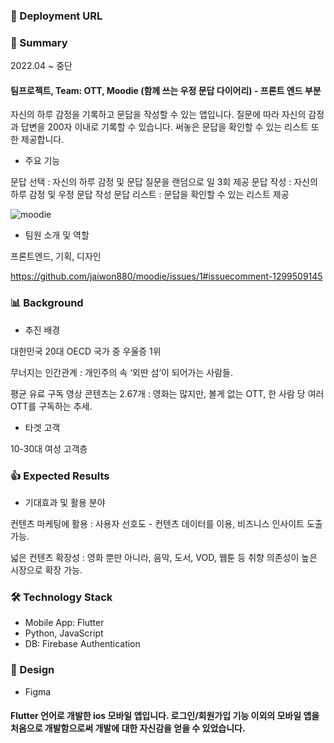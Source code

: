 ### 🔗 Deployment URL

### 📌 Summary

2022.04 ~ 중단

#### 팀프로젝트, Team: OTT, Moodie (함께 쓰는 우정 문답 다이어리) - 프론트 엔드 부분 

자신의 하루 감정을 기록하고 문답을 작성할 수 있는 앱입니다. 질문에 따라 자신의 감정과 답변을 200자 이내로 기록할 수 있습니다. 써놓은 문답을 확인할 수 있는 리스트 또한 제공합니다. 

- 주요 기능

문답 선택 : 자신의 하루 감정 및 문답 질문을 랜덤으로 일 3회 제공
문답 작성 : 자신의 하루 감정 및 우정 문답 작성
문답 리스트 : 문답을 확인할 수 있는 리스트 제공

![moodie](https://user-images.githubusercontent.com/71927533/199387177-92fc7bcf-a165-4195-96d0-ea44f4f39c24.PNG)


- 팀원 소개 및 역할

프론트엔드, 기획, 디자인

https://github.com/jaiwon880/moodie/issues/1#issuecomment-1299509145



### 📊 Background

- 추진 배경

대한민국 20대 OECD 국가 중 우울증 1위  

무너지는 인간관계 : 개인주의 속 ‘외딴 섬’이 되어가는 사람들.

평균 유료 구독 영상 콘텐츠는 2.67개 : 영화는 많지만, 볼게 없는 OTT, 한 사람 당 여러 OTT를 구독하는 추세.


- 타겟 고객

10-30대 여성 고객층


### 👍 Expected Results

- 기대효과 및 활용 분야

컨텐츠 마케팅에 활용 : 사용자 선호도 - 컨텐츠 데이터를 이용, 비즈니스 인사이트 도출 가능.

넓은 컨텐츠 확장성 : 영화 뿐만 아니라, 음악, 도서, VOD, 웹툰 등 취향 의존성이 높은 시장으로 확장 가능.



### 🛠️ Technology Stack

- Mobile App: Flutter
- Python, JavaScript
- DB: Firebase Authentication

### 🎨 Design
- Figma
[](https://www.figma.com/file/JMQCikOIyFoSTDYyx2cLW1/OTT?node-id=38%3A22)

#### Flutter 언어로 개발한 ios 모바일 앱입니다. 로그인/회원가입 기능 이외의 모바일 앱을 처음으로 개발함으로써 개발에 대한 자신감을 얻을 수 있었습니다. 
